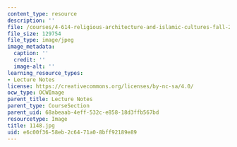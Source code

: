 ```yaml
---
content_type: resource
description: ''
file: /courses/4-614-religious-architecture-and-islamic-cultures-fall-2002/e6c00f3658eb2c6471a08bff92189e89_1148.jpg
file_size: 129754
file_type: image/jpeg
image_metadata:
  caption: ''
  credit: ''
  image-alt: ''
learning_resource_types:
- Lecture Notes
license: https://creativecommons.org/licenses/by-nc-sa/4.0/
ocw_type: OCWImage
parent_title: Lecture Notes
parent_type: CourseSection
parent_uid: 68abeaab-4eff-532c-e858-18d3ffb567bd
resourcetype: Image
title: 1148.jpg
uid: e6c00f36-58eb-2c64-71a0-8bff92189e89
---
```

